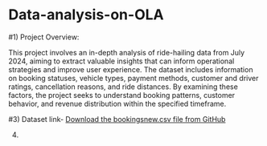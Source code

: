 # Data-analysis-on-OLA


#1) Project Overview:
   
This project involves an in-depth analysis of ride-hailing data from July 2024, aiming to extract valuable insights that can inform operational strategies and improve user experience. The dataset includes information on booking statuses, vehicle types, payment methods, customer and driver ratings, cancellation reasons, and ride distances. By examining these factors, the project seeks to understand booking patterns, customer behavior, and revenue distribution within the specified timeframe.

#3) Dataset link-
    <a href="https://github.com/Suyash204060/Data-analysis-on-OLA/raw/main/bookingsnew.csv">Download the bookingsnew.csv file from GitHub</a>

4)
